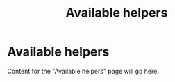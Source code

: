 ﻿---
title: "Available helpers"
---

# Available helpers

Content for the "Available helpers" page will go here.
